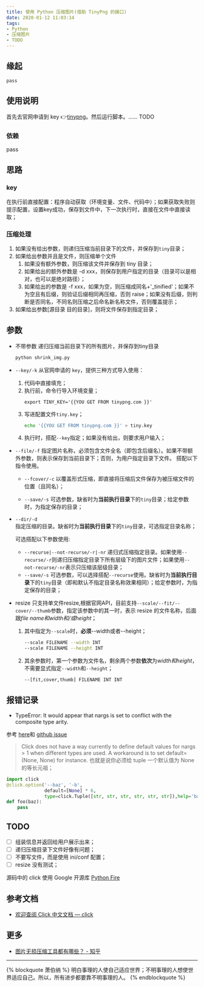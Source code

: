 ```yaml
---
title: 使用 Python 压缩图片(借助 TinyPng 的接口)
date: 2020-01-12 11:03:14
tags:
- Python
- 压缩图片
- TODO
---
```

## 缘起
    pass

## 使用说明
首先去官网申请到 key 👉[tinypng](https://tinypng.com/developers)。然后运行脚本。……
TODO
### 依赖
pass

## 思路

### key
在执行前直接配置：程序自动获取（环境变量、文件、代码中）；如果获取失败则提示配置，设置key成功，保存到文件中，下一次执行时，直接在文件中直接读取；

### 压缩处理

1. 如果没有给出参数，则递归压缩当前目录下的文件，并保存到`tiny`目录；
2. 如果给出参数并且是文件，则压缩单个文件
    1. 如果没有额外参数，则压缩该文件并保存到 tiny 目录；
    2. 如果给出的额外参数是 -d xxx，则保存到用户指定的目录（目录可以是相对，也可以是绝对路径）；
    3. 如果给出的参数是 -f  xxx，如果为空，则压缩成同名+'_tinified'；如果不为空且有后缀，则验证后缀相同再压缩，否则 raise；如果没有后缀，则判断是否同名，不同名则压缩之后命名新名称文件，否则覆盖提示；
3. 如果给出参数[源目录 目的目录]，则将文件保存到指定目录；

## 参数
- 不带参数
    递归压缩当前目录下的所有图片，并保存到tiny目录
    ```bash
    python shrink_img.py
    ```
- `--key/-k`
 从官网申请的 `key`，提供三种方式导入使用：
     1. 代码中直接填充；
     2. 执行前，命令行导入环境变量；
         ```shell
         export TINY_KEY='{{YOU GET FROM tinypng.com }}'
         ```
     3. 写进配置文件`tiny.key`；
         ```bash
         echo '{{YOU GET FROM tinypng.com }}' > tiny.key
         ```
     4. 执行时，搭配`--key`指定；如果没有给出，则要求用户输入；
     
- `--file/-f`
    指定图片名称，必须包含文件全名（即包含后缀名）。如果不带额外参数，则表示保存到当前目录下；否则，为用户指定目录下文件。
    搭配以下指令使用。
    - `--fcover/-c`
        以覆盖形式压缩，即直接将压缩后文件保存为被压缩文件的位置（且同名）；
        
    - `--save/-s`
        可选参数，缺省时为**当前执行目录**下的`tiny`目录；给定参数时，为指定保存的目录；
- `--dir/-d`  
    指定压缩的目录。缺省时为**当前执行目录**下的`tiny`目录，可选指定目录名称；
    
    可选搭配以下参数使用:
    - `--recurse|--not-recurse/-r|-nr`
        递归式压缩指定目录。如果使用`--recurse/-r`则递归压缩指定目录下所有层级下的图片文件；如果使用`--not-recurse/-nr`表示只压缩该层级目录；
    - `--save/-s`
        可选参数，可以选择搭配`--recurse`使用。缺省时为**当前执行目录**下的`tiny`目录（即和默认不指定目录名称效果相同）；给定参数时，为指定保存的目录；
         
- resize
    只支持单文件resize,根据官网API，目前支持`--scale/--fit/--cover/--thumb`参数，指定该参数中的其一时，表示 resize 的文件名称，后面跟*file name和width和/或height*；
    1. 其中指定为`--scale`时，**必须**--width或者--height；
        ```bash
        --scale FILENAME --width INT
        --scale FILENAME --height INT
        ```
    2. 其余参数时，第一个参数为文件名，剩余两个参数**依次**为*width和height*，不需要显式指定`--width`和`--height`；
        ```bash
        --[fit,cover,thumb] FILENAME INT INT
        ```  
 
## 报错记录
- TypeError: It would appear that nargs is set to conflict with the composite type arity.

参考 [here](https://stackoverflow.com/questions/40794429/typeerror-it-would-appear-that-nargs-is-set-to-conflict-with-the-composite-type)和 [github issue](https://github.com/pallets/click/issues/472)  
> Click does not have a way currently to define default values for nargs > 1 when different types are used. A workaround is to set default=(None, None) for instance.
也就是说你必须给 tuple 一个默认值为 None 的等长元祖；
```python
import click
@click.option('--baz', '-b',
              default=[None] * 6,
              type=click.Tuple([str, str, str, str, str, str]),help='bar')
def foo(baz):
    pass
```

## TODO
- [ ] 组装信息并返回给用户展示出来；
- [ ] 递归压缩目录下文件好像有问题；
- [ ] 不要写文件，而是使用 ini/conf 配置；
- [ ] resize 没有测试；

源码中的 click 使用 Google 开源库 [Python Fire](https://github.com/google/python-fire)

## 参考文档
- [欢迎查阅 Click 中文文档 — click](https://click-docs-zh-cn.readthedocs.io/zh/latest/)

## 更多

- [图片无损压缩工具都有哪些？ - 知乎](https://www.zhihu.com/question/19779256)
---
{% blockquote 萧伯纳 %}
明白事理的人使自己适应世界；不明事理的人想使世界适应自己。所以，所有进步都要靠不明事理的人。
{% endblockquote %}